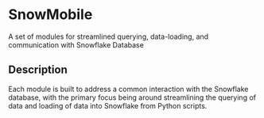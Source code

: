 # SnowMobile

A set of modules for streamlined querying, data-loading, and communication with Snowflake Database


## Description

Each module is built to address a common interaction with the Snowflake database, with the
primary focus being around streamlining the querying of data and loading of data into Snowflake from
Python scripts.



